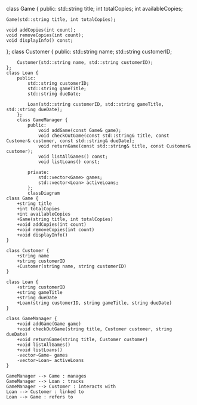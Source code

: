 class Game {
public:
    std::string title;
    int totalCopies;
    int availableCopies;

    Game(std::string title, int totalCopies);

    void addCopies(int count);
    void removeCopies(int count);
    void displayInfo() const;
};
class Customer {
    public:
        std::string name;
        std::string customerID;
    
        Customer(std::string name, std::string customerID);
    };
    class Loan {
        public:
            std::string customerID;
            std::string gameTitle;
            std::string dueDate;
        
            Loan(std::string customerID, std::string gameTitle, std::string dueDate);
        };
        class GameManager {
            public:
                void addGame(const Game& game);
                void checkOutGame(const std::string& title, const Customer& customer, const std::string& dueDate);
                void returnGame(const std::string& title, const Customer& customer);
                void listAllGames() const;
                void listLoans() const;
            
            private:
                std::vector<Game> games;
                std::vector<Loan> activeLoans;
            };
            classDiagram
    class Game {
        +string title
        +int totalCopies
        +int availableCopies
        +Game(string title, int totalCopies)
        +void addCopies(int count)
        +void removeCopies(int count)
        +void displayInfo()
    }

    class Customer {
        +string name
        +string customerID
        +Customer(string name, string customerID)
    }

    class Loan {
        +string customerID
        +string gameTitle
        +string dueDate
        +Loan(string customerID, string gameTitle, string dueDate)
    }

    class GameManager {
        +void addGame(Game game)
        +void checkOutGame(string title, Customer customer, string dueDate)
        +void returnGame(string title, Customer customer)
        +void listAllGames()
        +void listLoans()
        -vector~Game~ games
        -vector~Loan~ activeLoans
    }

    GameManager --> Game : manages
    GameManager --> Loan : tracks
    GameManager --> Customer : interacts with
    Loan --> Customer : linked to
    Loan --> Game : refers to
